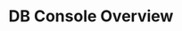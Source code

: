 ---
title: DB Console Overview
summary: Use the DB Console to monitor and optimize cluster performance.
toc: true
---